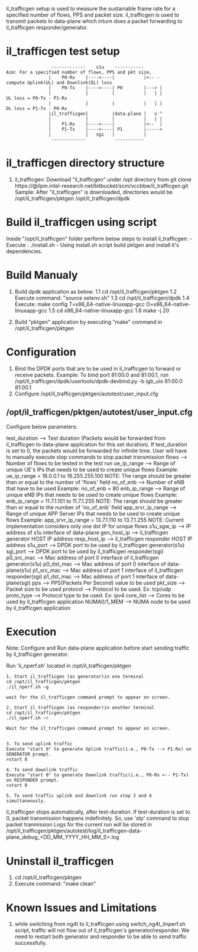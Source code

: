 
il_trafficgen setup is used to measure the sustainable frame rate for a specified number of flows, PPS and packet size.
il_trafficgen is used to transmit packets to data-plane which inturn does a packet forwarding to il_trafficgen responder/generator.

il_trafficgen test setup
============================================

                     -------------    s1u    -----------                     Aim: For a specified number of flows, PPS and pkt size,
                    |    P0-Rx    |----<----|           |<-- -                    compute Uplink(UL) and Downlink(DL) loss
                    |    P0-Tx    |---->----| P0        |---> |
                    |             |         |           |   | |                   UL loss = P0-Tx - P1-Rx
                    |             |         |           |   | |                   DL loss = P1-Tx - P0-Rx
                    |il_trafficgen|         |data-plane |   v ^
                    |             |         |           |   | |
                    |    P1-Rx    |----<----|           |<--  |
                    |    P1-Tx    |---->----| P1        |----->
                    |             |   sgi   |           |
                     -------------           -----------


il_trafficgen directory structure
==============================================
1. il_trafficgen: Download "il_trafficgen" under /opt directory from git clone https://<user-name>@ilpm.intel-research.net/bitbucket/scm/vccbbw/il_trafficgen.git
Sample: After "il_trafficgen" is downloaded, directories would be
          /opt/il_trafficgen/pktgen
          /opt/il_trafficgen/dpdk

Build il_trafficgen using script
=================================
 Inside "/opt/il_trafficgen" folder perform below steps to install il_trafficgen:
		- Execute : ./install.sh
		- Using install.sh script build pktgen and install it's dependencies.


Build Manualy
===============================
1. Build dpdk application as below:
  1.1 cd /opt/il_trafficgen/pktgen
  1.2 Execute command: "source setenv.sh"
  1.3 cd /opt/il_trafficgen/dpdk
  1.4 Execute: make config T=x86_64-native-linuxapp-gcc O=x86_64-native-linuxapp-gcc
  1.5 cd x86_64-native-linuxapp-gcc
  1.6 make -j 20

2. Build "pktgen" application by executing "make" command in /opt/il_trafficgen/pktgen

Configuration
===============================
1. Bind the DPDK ports that are to be used in il_trafficgen to forward or receive packets.
   Example:  To bind port 81:00.0 and 81:00.1, run
             /opt/il_trafficgen/dpdk/usertools/dpdk-devbind.py -b igb_uio 81:00.0 81:00.1
2. Configure /opt/il_trafficgen/pktgen/autotest/user_input.cfg

/opt/il_trafficgen/pktgen/autotest/user_input.cfg
--------------------------------------------------
Configure below parameters:

  test_duration --> Test duration (Packets would be forwarded from il_trafficgen to data-plane application for this set duration).
                      If test_duration is set to 0, the packets would be forwarded for infinite time.
                      User will have to manually execute stop commands to stop packet transmission
  flows         --> Number of flows to be tested in the test run
  ue_ip_range   --> Range of unique UE's IPs that needs to be used to create unique flows
                      Example: ue_ip_range = 16.0.0.1 to 16.255.255.100
                      NOTE: The range should be greater than or equal to the number of 'flows' field
  no_of_enb	--> Number of eNB that have to be used
					  Example: no_of_enb = 80
  enb_ip_range  --> Range of unique eNB IPs that needs to be used to create unique flows
                      Example: enb_ip_range = 11.7.1.101 to 11.7.1.255
                      NOTE: The range should be greater than or equal to the number of 'no_of_enb' field
  app_srvr_ip_range  --> Range of unique APP Server IPs that needs to be used to create unique flows
                      Example: app_srvr_ip_range = 13.7.1.110 to 13.7.1.255
                      NOTE: Current implementation considers only one dst IP for unique flows
  s1u_sgw_ip	--> IP address of s1u interface of data-plane
  gen_host_ip	--> il_trafficgen generator HOST IP address
  resp_host_ip	--> il_trafficgen responder HOST IP address
  s1u_port	--> DPDK port to be used by il_trafficgen generator(s1u)
  sgi_port	--> DPDK port to be used by il_trafficgen responder(sgi)
  p0_src_mac    --> Mac address of port 0 interface of il_trafficgen generator(s1u)
  p0_dst_mac    --> Mac address of port 0 interface of data-plane(s1u)
  p1_src_mac    --> Mac address of port 1 interface of il_trafficgen responder(sgi)
  p1_dst_mac    --> Mac address of port 1 interface of data-plane(sgi)
  pps           --> PPS(Packets Per Second) value to be used
  pkt_size      --> Packet size to be used
  protocol      --> Protocol to be used. Ex: tcp/udp
  proto_type    --> Protocol type to be used. Ex: ipv4
  core_list	--> Cores to be used by il_trafficgen application
  NUMA0/1_MEM   --> NUMA node to be used by il_trafficgen application


Execution
=========================
Note: Configure and Run data-plane application before start sending traffic by il_trafficgen generator.

Run 'il_nperf.sh' located in /opt/il_trafficgen/pktgen

	1. Start il_trafficgen (as generator)in one terminal
	cd /opt/il_trafficgen/pktgen
	./il_nperf.sh –g
	
	wait for the il_trafficgen command prompt to appear on screen.

	2. Start il_trafficgen (as responder)in another terminal
	cd /opt/il_trafficgen/pktgen
	./il_nperf.sh –r
	
	Wait for the il_trafficgen command prompt to appear on screen.


	3. To send uplink traffic
	Execute "start 0" to generate Uplink traffic(i.e., P0-Tx --> P1-Rx) on GENERATOR prompt.
	>start 0

	4. To send downlink traffic
	Execute "start 0" to generate Downlink traffic(i.e., P0-Rx <-- P1-Tx) on RESPONDER prompt.
	>start 0

	5. To send traffic uplink and downlink run step 3 and 4 simultaneously.

il_trafficgen stops automatically, after test-duration.
If test-duration is set to 0, packet transmission happens indefinitely. So, use 'stp' command to stop packet tranmission
Logs for the current run will be stored in /opt/il_trafficgen/pktgen/autotest/log/il_trafficgen-data-plane_debug_<DD_MM_YYYY_HH_MM_S>.log

Uninstall il_trafficgen
=========================
  1. cd /opt/il_trafficgen/pktgen
  2. Execute command: "make clean"

Known Issues and Limitations
============================
  1. while switching from ng4t to il_trafficgen using switch_ng4t_ilnperf.sh script, traffic will not flow out of il_trafficgen's
     generator/responder. We need to restart both generator and responder to be able to send traffic successfully.

